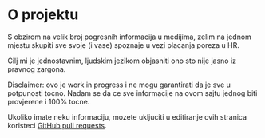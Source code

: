 # O projektu

S obzirom na velik broj pogresnih informacija u medijima, zelim na jednom mjestu skupiti sve svoje (i vase) spoznaje u vezi placanja poreza u HR.

Cilj mi je jednostavnim, ljudskim jezikom objasniti ono sto nije jasno iz pravnog zargona.

Disclaimer: ovo je work in progress i ne mogu garantirati da je sve u potpunosti tocno. Nadam se da ce sve informacije na ovom sajtu jednog biti provjerene i 100% tocne.

Ukoliko imate neku informaciju, mozete ukljuciti u editiranje ovih stranica koristeci [GitHub pull requests](https://help.github.com/articles/about-pull-requests/).
